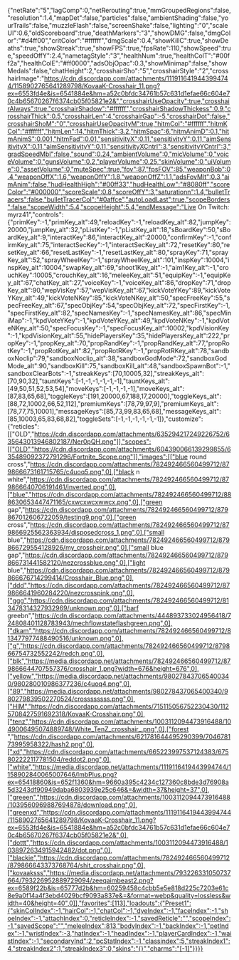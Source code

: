 {"netRate":"5","lagComp":0,"netRerouting":true,"mmGroupedRegions":false,"resolution":1.4,"mapDet":false,"particles":false,"ambientShading":false,"yourTrails":false,"muzzleFlash":false,"screenShake":false,"lighting":"0","scaleUI":0.6,"oldScoreboard":true,"deathMarkers":"3","showDMG":false,"dmgColor":"#d4ff00","critColor":"#ffffff","dmgScale":0.4,"showKillC":true,"showDeaths":true,"showStreak":true,"showFPS":true,"fpsRate":110,"showSpeed":true,"speedOffY":2.4,"nametagStyle":"3","healthNum":true,"healthColT":"#00ff2a","healthColE":"#ff0000","adsObjOpac":0.3,"showMinimap":false,"showMedals":false,"chatHeight":2,"crosshairSho":"5","crosshairStyle":"2","crosshairImage":"https://cdn.discordapp.com/attachments/1119116419443994744/1158902765641289798/KovaaK-Crosshair_11.png?ex=6553fd4e&is=6541884e&hm=a52c0bfdc34761b57c631d1efae66c604e70c4b65670267f6374cb05f05821e2&","crosshairUseOpacity":true,"crosshairAlways":true,"crosshairShadow":"#ffffff","crosshairShadowThickess":0.9,"crosshairThick":0.5,"crosshairLen":4,"crosshairGap":-5,"crosshairDot":false,"crosshairShoM":"0","crosshairUseOpacityM":true,"hitmCol":"#ffffff","hitmKCol":"#ffffff","hitmLen":14,"hitmThick":3.2,"hitmSpac":6,"hitmAnimD":0.1,"hitmAnimS":0.001,"hitmFad":0.01,"sensitivityX":0.11,"sensitivityY":0.11,"aimSensitivityX":0.11,"aimSensitivityY":0.11,"sensitivityXCntrl":3,"sensitivityYCntrl":3,"gradSpeedMbl":false,"sound":0.24,"ambientVolume":0,"micVolume":0,"voiceVolume":0,"gunsVolume":0.2,"playerVolume":0.25,"skinVolume":0,"uiVolume":0,"assetVolume":0,"muteSpec":true,"fov":87,"fpsFOV":85,"weaponBob":0.4,"weaponOffX":1.6,"weaponOffY":1.8,"weaponOffZ":1.1,"adsFovMlt":0.3,"aimAnim":false,"hudHealthHigh":"#00ff33","hudHealthLow":"#8080ff","scoreColor":"#000000","scoreScale":0.8,"scoreOffY":3,"saturationn":1.4,"bulletTracers":false,"bulletTracerCol":"#0affce","autoLoadLast":true,"scopeBorders":false,"scopeWidth":5.4,"scopeHeight":5.4,"endMessage":"Live On Twitch: myrz41","controls":{"primKey":-1,"primKey_alt":49,"reloadKey":-1,"reloadKey_alt":82,"jumpKey":20000,"jumpKey_alt":32,"pListKey":-1,"pListKey_alt":18,"sBoardKey":50,"sBoardKey_alt":9,"interactKey":86,"interactKey_alt":20000,"confirmKey":-1,"confirmKey_alt":75,"interactSecKey":-1,"interactSecKey_alt":72,"resetKey":80,"resetKey_alt":66,"resetLastKey":-1,"resetLastKey_alt":80,"sprayKey":71,"sprayKey_alt":52,"sprayWheelKey":-1,"sprayWheelKey_alt":101,"inspKey":10004,"inspKey_alt":10004,"swapKey_alt":69,"shoot1Key_alt":-1,"aim1Key_alt":-1,"crouchKey":10005,"crouchKey_alt":16,"meleeKey_alt":51,"equipKey":-1,"equipKey_alt":67,"chatKey_alt":27,"voiceKey":-1,"voiceKey_alt":86,"dropKey":71,"dropKey_alt":90,"wepVisKey":57,"wepVisKey_alt":67,"kickVoteYKey":89,"kickVoteYKey_alt":49,"kickVoteNKey":85,"kickVoteNKey_alt":50,"specFreeKey":55,"specFreeKey_alt":67,"specObjKey":54,"specObjKey_alt":72,"specFirstKey":-1,"specFirstKey_alt":82,"specNamesKey":-1,"specNamesKey_alt":86,"specMiniMap":-1,"kpdVoteYKey":-1,"kpdVoteYKey_alt":49,"kpdVoteNKey":-1,"kpdVoteNKey_alt":50,"specFocusKey":-1,"specFocusKey_alt":10002,"kpdVisionKey":-1,"kpdVisionKey_alt":55,"hidePlayersKey":35,"hidePlayersKey_alt":222,"propKey":-1,"propKey_alt":70,"propRandKey":-1,"propRandKey_alt":77,"propRotKey":-1,"propRotKey_alt":82,"propRotRKey":-1,"propRotRKey_alt":78,"sandboxNoclip":79,"sandboxNoclip_alt":38,"sandboxGodMode":72,"sandboxGodMode_alt":90,"sandboxKill":75,"sandboxKill_alt":48,"sandboxSpawnBot":-1,"sandboxClearBots":-1,"streakKeys":[70,10005,32],"streakKeys_alt":[70,90,32],"tauntKeys":[-1,-1,-1,-1,-1,-1],"tauntKeys_alt":[49,50,51,52,53,54],"moveKeys":[-1,-1,-1,-1],"moveKeys_alt":[87,83,65,68],"toggleKeys":[191,20000,67,188,17,20000],"toggleKeys_alt":[88,72,10002,66,52,112],"premiumKeys":[78,79,97,9],"premiumKeys_alt":[78,77,75,10001],"messageKeys":[85,73,99,83,65,68],"messageKeys_alt":[85,10003,65,83,68,82],"toggleSets":[-1,-1,-1,-1,-1,-1]},"customize":{"reticles":[["OLD","https://cdn.discordapp.com/attachments/635294217249226752/635643013946802187/Ner0pQH.png"]],"scopes":[["OLD","https://cdn.discordapp.com/attachments/604390066139299855/635489092372791296/Fortnite_Scope.png"]],"images":[["blue round cross","https://cdn.discordapp.com/attachments/782492466560499712/879866673161715765/c4uoq5.png",0],["black n white","https://cdn.discordapp.com/attachments/782492466560499712/879866640706191461/inverted.png",0],["blue","https://cdn.discordapp.com/attachments/782492466560499712/888630653447471165/cxwcxwcxwwcx.png",0],["green gap","https://cdn.discordapp.com/attachments/782492466560499712/879867012606722059/testing9.png",0],["green cross","https://cdn.discordapp.com/attachments/782492466560499712/879866925562363934/disposedcross_1.png",0],["small blue","https://cdn.discordapp.com/attachments/782492466560499712/879866729554128926/my_crossheir.png",0],["small blue gap","https://cdn.discordapp.com/attachments/782492466560499712/879866731441582120/nezcrossblue.png",0],["light blue","https://cdn.discordapp.com/attachments/782492466560499712/879866676714299414/Crosshair_Blue.png",0],["ddd","https://cdn.discordapp.com/attachments/782492466560499712/879866641960284220/nezcrosspink.png",0],["ggg","https://cdn.discordapp.com/attachments/782492466560499712/813478314327932969/unknown.png",0],["barf greebn","https://cdn.discordapp.com/attachments/444893733024956418/724808401128783943/mechflowstateflashgreen.png",0],["dkam","https://cdn.discordapp.com/attachments/782492466560499712/813477977488490516/unknown.png",0],["g","https://cdn.discordapp.com/attachments/782492466560499712/879866754732552242/redch.png",0],["blk","https://media.discordapp.net/attachments/782492466560499712/879866644707557376/crosshair_1.png?width=676&height=676",0],["yellow","https://media.discordapp.net/attachments/980278437065400340/980280010986377236/c4uoq4.png",0],["89","https://media.discordapp.net/attachments/980278437065400340/980279839502270524/crossssssss.png",0],["HIM","https://cdn.discordapp.com/attachments/715115056752230430/1125708427591692318/KovaaK-Crosshair.png",0],["tenz","https://cdn.discordapp.com/attachments/1003112094473916488/1049006495074889748/White_TenZ_crosshair_.png",0],["forest ","https://cdn.discordapp.com/attachments/621781644495290399/704678173995958322/hash2.png",0],["xd","https://cdn.discordapp.com/attachments/665223997537124383/675802222117781504/reddot2.png",0],["white","https://media.discordapp.net/attachments/1119116419443994744/1158902840065007646/lmbPlus.png?ex=65418860&is=652f1360&hm=9660a395c4234c127360c8bde3d76908a5d3243df90949daba6803939e25c646&=&width=37&height=37",0],["greeen","https://cdn.discordapp.com/attachments/1003112094473916488/1039560969887694878/download.png",0],["greenxd","https://cdn.discordapp.com/attachments/1119116419443994744/1158902765641289798/KovaaK-Crosshair_11.png?ex=6553fd4e&is=6541884e&hm=a52c0bfdc34761b57c631d1efae66c604e70c4b65670267f6374cb05f05821e2&",0],["dottt","https://cdn.discordapp.com/attachments/1003112094473916488/1038972634915942482/dot.png",0],["blackie","https://cdn.discordapp.com/attachments/782492466560499712/879866643373768764/shit_crosshair.png",0],["kovaaksss","https://media.discordapp.net/attachments/793226331050737664/793226952889729094/zeeqaimbeast2.png?ex=6589f22b&is=65777d2b&hm=60259458c4cbb5e5e818d225c7203e61c8e9a0f14a4f3ebd4029bcf9093a837e&=&format=webp&quality=lossless&width=40&height=40",0]],"favorites":[113],"loadouts":{"Preset1":{"skinColIndex":-1,"hairCol":-1,"chatCol":-1,"dyeIndex":-1,"faceIndex":-1,"shoeIndex":-1,"attachIndex":0,"reticleIndex":-1,"savedReticle":"","scopeIndex":-1,"savedScope":"","meleeIndex":813,"bodyIndex":-1,"backIndex":-1,"petIndex":-1,"wristIndex":-3,"hatIndex":-1,"headIndex":-1,"playerCardIndex":-1,"waistIndex":-1,"secondaryInd":2,"pcStatIndex":-1,"classindex":5,"streakIndex1":4,"streakIndex2":1,"streakIndex3":0,"skins":"{}","charms":"[-1]"}}}}
